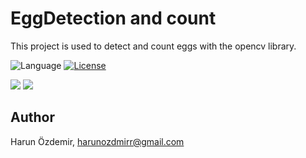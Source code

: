 # EggDetection and count

This project is used to detect and count eggs with the opencv library.

![Language](https://img.shields.io/pypi/pyversions/Django.svg)
[![License](http://img.shields.io/badge/license-MIT-lightgrey.svg?style=flat
)](http://mit-license.org)

  <img src="https://github.com/harunozdemir/EggDetection/blob/master/master/Screen%20Shot%202018-10-26%20at%2017.26.21.png" >
  

  <img src="https://github.com/harunozdemir/EggDetection/blob/master/master/Screen%20Shot%202018-10-26%20at%2017.26.21.png" >


## Author

Harun Özdemir, harunozdmirr@gmail.com
